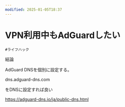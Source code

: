 ```yaml
---
modified: 2025-01-05T18:37
---
```

# VPN利用中もAdGuardしたい

`#ライフハック`

結論

AdGuard DNSを個別に設定する。

dns.adguard-dns.com

をDNSに設定すれば良い

https://adguard-dns.io/ja/public-dns.html